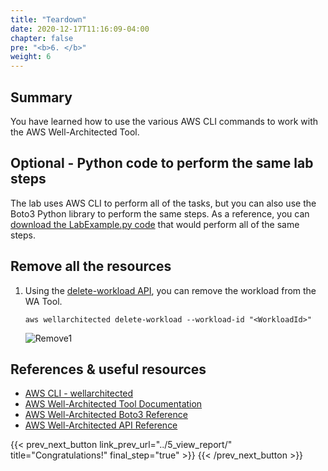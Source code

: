 ```yaml
---
title: "Teardown"
date: 2020-12-17T11:16:09-04:00
chapter: false
pre: "<b>6. </b>"
weight: 6
---
```


## Summary
You have learned how to use the various AWS CLI commands to work with the AWS Well-Architected Tool.

<!-- ## Additional Tasks -->
## Optional - Python code to perform the same lab steps
The lab uses AWS CLI to perform all of the tasks, but you can also use the Boto3 Python library to perform the same steps. As a reference, you can [download the LabExample.py code](/watool/200_Using_AWSCLI_To_Manage_WA_Reviews/Code/LabExample.py) that would perform all of the same steps.


## Remove all the resources
1. Using the [delete-workload API](https://awscli.amazonaws.com/v2/documentation/api/latest/reference/wellarchitected/delete-workload.html), you can remove the workload from the WA Tool.
    ```
    aws wellarchitected delete-workload --workload-id "<WorkloadId>"
    ```
    ![Remove1](/watool/200_Using_AWSCLI_To_Manage_WA_Reviews/Images/6/Remove1.png)


## References & useful resources
* [AWS CLI - wellarchitected](https://awscli.amazonaws.com/v2/documentation/api/latest/reference/wellarchitected/index.html)
* [AWS Well-Architected Tool Documentation](https://docs.aws.amazon.com/wellarchitected/)
* [AWS Well-Architected Boto3 Reference](https://boto3.amazonaws.com/v1/documentation/api/latest/reference/services/wellarchitected.html)
* [AWS Well-Architected API Reference](https://docs.aws.amazon.com/wellarchitected/latest/APIReference/Welcome.html)


{{< prev_next_button link_prev_url="../5_view_report/"  title="Congratulations!" final_step="true" >}}
{{< /prev_next_button >}}
